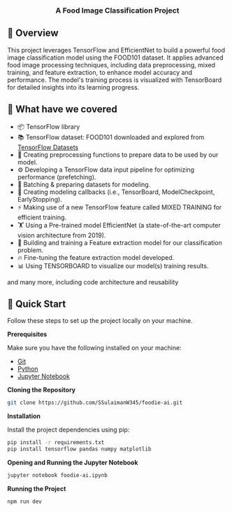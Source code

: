 <div align="center">

  <h3 align="center">A Food Image Classification Project</h3>
</div>

## <a name="introduction">🤖 Overview </a>

This project leverages TensorFlow and EfficientNet to build a powerful food image classification model using the FOOD101 dataset. It applies advanced food image processing techniques, including data preprocessing, mixed training, and feature extraction, to enhance model accuracy and performance. The model's training process is visualized with TensorBoard for detailed insights into its learning progress.
## <a name="features">🔋 What have we covered</a>

- 📦 TensorFlow library
- 📚 TensorFlow dataset: FOOD101 downloaded and explored from [TensorFlow Datasets](https://www.tensorflow.org/datasets/catalog/overview)
- 🔧 Creating preprocessing functions to prepare data to be used by our model.
- ⚙️ Developing a TensorFlow data input pipeline for optimizing performance (prefetching).
- 🧪 Batching & preparing datasets for modeling.
- 🔄 Creating modeling callbacks (i.e., TensorBoard, ModelCheckpoint, EarlyStopping).
- ⚡ Making use of a new TensorFlow feature called MIXED TRAINING for efficient training.
- 🏋️ Using a Pre-trained model EfficientNet (a state-of-the-art computer vision architecture from 2019).
- 🧠 Building and training a Feature extraction model for our classification problem.
- 🔥 Fine-tuning the feature extraction model developed.
- 📊 Using TENSORBOARD to visualize our model(s) training results.

and many more, including code architecture and reusability 

## <a name="quick-start">🤸 Quick Start</a>

Follow these steps to set up the project locally on your machine.

**Prerequisites**

Make sure you have the following installed on your machine:

- [Git](https://git-scm.com/)
- [Python](https://www.python.org/downloads/)
- [Jupyter Notebook](https://jupyter.org/install) 

**Cloning the Repository**

```bash
git clone https://github.com/SSulaimanW345/foodie-ai.git

```

**Installation**

Install the project dependencies using pip:

```bash
pip install -r requirements.txt
pip install tensorflow pandas numpy matplotlib

```
**Opening and Running the Jupyter Notebook**
```bash
jupyter notebook foodie-ai.ipynb
```


**Running the Project**

```bash
npm run dev
```
